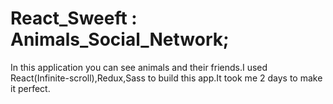 # React_Sweeft : Animals_Social_Network;

In this application you can see animals and their friends.I used React(Infinite-scroll),Redux,Sass to build this app.It took me 2 days to make it perfect.
